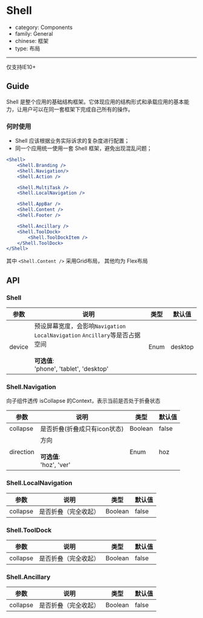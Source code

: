 # Shell

-   category: Components
-   family: General
-   chinese: 框架
-   type: 布局

---

仅支持IE10+

## Guide

Shell 是整个应用的基础结构框架。它体现应用的结构形式和承载应用的基本能力，让用户可以在同一套框架下完成自己所有的操作。

### 何时使用

- Shell 应该根据业务实际诉求的复杂度进行配置；
- 同一个应用统一使用一套 Shell 框架，避免出现混乱问题；

````jsx
<Shell>
    <Shell.Branding />
    <Shell.Navigation/>
    <Shell.Action />

    <Shell.MultiTask />
    <Shell.LocalNavigation />

    <Shell.AppBar />
    <Shell.Content />
    <Shell.Footer />

    <Shell.Ancillary />
    <Shell.ToolDock>
        <Shell.ToolDockItem />
    </Shell.ToolDock>
</Shell>
````

其中 `<Shell.Content />` 采用Grid布局， 其他均为 Flex布局

## API

### Shell
| 参数                  | 说明          | 类型              | 默认值              |
| -------------------- | ------------ | ----------------- | ------------------ |
| device             | 预设屏幕宽度，会影响`Navigation` `LocalNavigation` `Ancillary`等是否占据空间<br><br>**可选值**:<br>'phone', 'tablet', 'desktop'     | Enum         |  desktop    |

### Shell.Navigation
向子组件透传 isCollapse 的Context，表示当前是否处于折叠状态

| 参数                  | 说明          | 类型              | 默认值              |
| -------------------- | ------------ | ----------------- | ------------------ |
| collapse   | 是否折叠(折叠成只有icon状态)   | Boolean         | false     |
| direction  | 方向<br><br>**可选值**:<br>'hoz', 'ver'    | Enum         |  hoz    |


### Shell.LocalNavigation
| 参数                  | 说明          | 类型              | 默认值              |
| -------------------- | ------------ | ----------------- | ------------------ |
| collapse   | 是否折叠（完全收起）    | Boolean         | false     |

### Shell.ToolDock
| 参数                  | 说明          | 类型              | 默认值              |
| -------------------- | ------------ | ----------------- | ------------------ |
| collapse   | 是否折叠（完全收起）   | Boolean         | false     |

### Shell.Ancillary
| 参数                  | 说明          | 类型              | 默认值              |
| -------------------- | ------------ | ----------------- | ------------------ |
| collapse   | 是否折叠（完全收起）   | Boolean         | false     |

